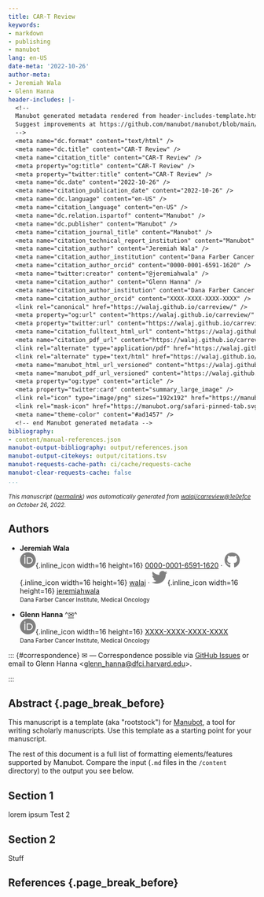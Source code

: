 ```yaml
---
title: CAR-T Review
keywords:
- markdown
- publishing
- manubot
lang: en-US
date-meta: '2022-10-26'
author-meta:
- Jeremiah Wala
- Glenn Hanna
header-includes: |-
  <!--
  Manubot generated metadata rendered from header-includes-template.html.
  Suggest improvements at https://github.com/manubot/manubot/blob/main/manubot/process/header-includes-template.html
  -->
  <meta name="dc.format" content="text/html" />
  <meta name="dc.title" content="CAR-T Review" />
  <meta name="citation_title" content="CAR-T Review" />
  <meta property="og:title" content="CAR-T Review" />
  <meta property="twitter:title" content="CAR-T Review" />
  <meta name="dc.date" content="2022-10-26" />
  <meta name="citation_publication_date" content="2022-10-26" />
  <meta name="dc.language" content="en-US" />
  <meta name="citation_language" content="en-US" />
  <meta name="dc.relation.ispartof" content="Manubot" />
  <meta name="dc.publisher" content="Manubot" />
  <meta name="citation_journal_title" content="Manubot" />
  <meta name="citation_technical_report_institution" content="Manubot" />
  <meta name="citation_author" content="Jeremiah Wala" />
  <meta name="citation_author_institution" content="Dana Farber Cancer Institute, Medical Oncology" />
  <meta name="citation_author_orcid" content="0000-0001-6591-1620" />
  <meta name="twitter:creator" content="@jeremiahwala" />
  <meta name="citation_author" content="Glenn Hanna" />
  <meta name="citation_author_institution" content="Dana Farber Cancer Institute, Medical Oncology" />
  <meta name="citation_author_orcid" content="XXXX-XXXX-XXXX-XXXX" />
  <link rel="canonical" href="https://walaj.github.io/carreview/" />
  <meta property="og:url" content="https://walaj.github.io/carreview/" />
  <meta property="twitter:url" content="https://walaj.github.io/carreview/" />
  <meta name="citation_fulltext_html_url" content="https://walaj.github.io/carreview/" />
  <meta name="citation_pdf_url" content="https://walaj.github.io/carreview/manuscript.pdf" />
  <link rel="alternate" type="application/pdf" href="https://walaj.github.io/carreview/manuscript.pdf" />
  <link rel="alternate" type="text/html" href="https://walaj.github.io/carreview/v/1e0efce230b1228d32124f03fe52070f1bd9bf97/" />
  <meta name="manubot_html_url_versioned" content="https://walaj.github.io/carreview/v/1e0efce230b1228d32124f03fe52070f1bd9bf97/" />
  <meta name="manubot_pdf_url_versioned" content="https://walaj.github.io/carreview/v/1e0efce230b1228d32124f03fe52070f1bd9bf97/manuscript.pdf" />
  <meta property="og:type" content="article" />
  <meta property="twitter:card" content="summary_large_image" />
  <link rel="icon" type="image/png" sizes="192x192" href="https://manubot.org/favicon-192x192.png" />
  <link rel="mask-icon" href="https://manubot.org/safari-pinned-tab.svg" color="#ad1457" />
  <meta name="theme-color" content="#ad1457" />
  <!-- end Manubot generated metadata -->
bibliography:
- content/manual-references.json
manubot-output-bibliography: output/references.json
manubot-output-citekeys: output/citations.tsv
manubot-requests-cache-path: ci/cache/requests-cache
manubot-clear-requests-cache: false
...
```







<small><em>
This manuscript
([permalink](https://walaj.github.io/carreview/v/1e0efce230b1228d32124f03fe52070f1bd9bf97/))
was automatically generated
from [walaj/carreview@1e0efce](https://github.com/walaj/carreview/tree/1e0efce230b1228d32124f03fe52070f1bd9bf97)
on October 26, 2022.
</em></small>

## Authors



+ **Jeremiah Wala**
  <br>
    ![ORCID icon](images/orcid.svg){.inline_icon width=16 height=16}
    [0000-0001-6591-1620](https://orcid.org/0000-0001-6591-1620)
    · ![GitHub icon](images/github.svg){.inline_icon width=16 height=16}
    [walaj](https://github.com/walaj)
    · ![Twitter icon](images/twitter.svg){.inline_icon width=16 height=16}
    [jeremiahwala](https://twitter.com/jeremiahwala)
    <br>
  <small>
     Dana Farber Cancer Institute, Medical Oncology
  </small>

+ **Glenn Hanna**
  ^[✉](#correspondence)^<br>
    ![ORCID icon](images/orcid.svg){.inline_icon width=16 height=16}
    [XXXX-XXXX-XXXX-XXXX](https://orcid.org/XXXX-XXXX-XXXX-XXXX)
    <br>
  <small>
     Dana Farber Cancer Institute, Medical Oncology
  </small>


::: {#correspondence}
✉ — Correspondence possible via [GitHub Issues](https://github.com/walaj/carreview/issues)
or email to
Glenn Hanna \<glenn_hanna@dfci.harvard.edu\>.


:::


## Abstract {.page_break_before}




This manuscript is a template (aka "rootstock") for [Manubot](https://manubot.org/ "Manubot"), a tool for writing scholarly manuscripts.
Use this template as a starting point for your manuscript.

The rest of this document is a full list of formatting elements/features supported by Manubot.
Compare the input (`.md` files in the `/content` directory) to the output you see below.

## Section 1

lorem ipsum
Test 2

## Section 2

Stuff


## References {.page_break_before}

<!-- Explicitly insert bibliography here -->
<div id="refs"></div>
